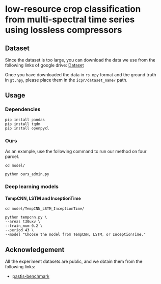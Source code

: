 # low-resource crop classification from multi-spectral time series using lossless compressors

## Dataset
Since the dataset is too large, you can download the data we use from the following links of google drive:
[Dataset](https://drive.google.com/drive/folders/1eMuwGf54EcDpi8Ed8mXVb0F9FnbxH5up?usp=sharing)

Once you have downloaded the data in `rs.npy` format and the ground truth in `gt.npy`, please place them in the `icpr/dataset_name/` path.

## Usage
### Dependencies
~~~
pip install pandas
pip install tqdm
pip install openpyxl
~~~
### Ours
As an example, use the following command to run our method on four parcel.
~~~
cd model/

python ours_admin.py
~~~

### Deep learning models
#### TempCNN, LSTM and InceptionTime
~~~
cd model/TempCNN_LSTM_InceptionTime/

python tempcnn.py \
--areas t30uxv \
--train_num 0.2 \
--period 43 \
--model "Choose the model from TempCNN, LSTM, or InceptionTime."
~~~

## Acknowledgement

All the experiment datasets are public, and we obtain them from the following links:
- [pastis-benchmark](https://github.com/VSainteuf/pastis-benchmark)

